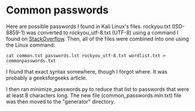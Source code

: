 # Common passwords

Here are possible passwords I found in Kali Linux's files. rockyou.txt (ISO-8859-1) was converted to rockyou_utf-8.txt (UTF-8) using a command I found on [StackOverflow](https://stackoverflow.com/a/42187267). Then, all of the files were combined into one using the Linux command:

`cat common.txt passwords.lst rockyou_utf-8.txt wordlist.txt > commonpasswords.txt`

I found that exact syntax somewhere, though I forgot where. It was probably a geeksforgeeks article.

I then ran minimize\_passwords.py to reduce that list to passwords that were at least 8 characters long. The new file (common\_passwords.min.txt) file was then moved to the "generator" directory.
